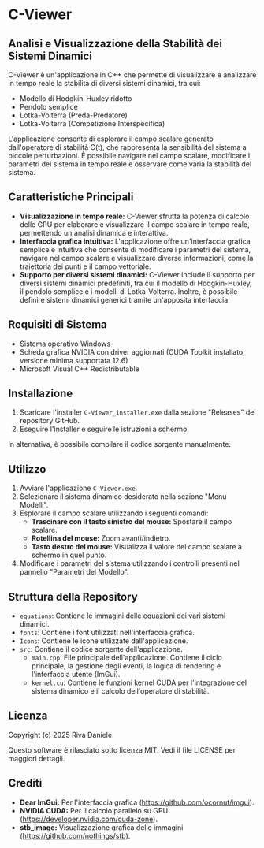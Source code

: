 # C-Viewer

## Analisi e Visualizzazione della Stabilità dei Sistemi Dinamici

C-Viewer è un'applicazione in C++ che permette di visualizzare e analizzare in tempo reale la stabilità di diversi sistemi dinamici, tra cui:

*   Modello di Hodgkin-Huxley ridotto
*   Pendolo semplice
*   Lotka-Volterra (Preda-Predatore)
*   Lotka-Volterra (Competizione Interspecifica)

L'applicazione consente di esplorare il campo scalare generato dall'operatore di stabilità C(t), che rappresenta la sensibilità del sistema a piccole perturbazioni. È possibile navigare nel campo scalare, modificare i parametri del sistema in tempo reale e osservare come varia la stabilità del sistema.

## Caratteristiche Principali

*   **Visualizzazione in tempo reale:** C-Viewer sfrutta la potenza di calcolo delle GPU per elaborare e visualizzare il campo scalare in tempo reale, permettendo un'analisi dinamica e interattiva.
*   **Interfaccia grafica intuitiva:** L'applicazione offre un'interfaccia grafica semplice e intuitiva che consente di modificare i parametri del sistema, navigare nel campo scalare e visualizzare diverse informazioni, come la traiettoria dei punti e il campo vettoriale.
*   **Supporto per diversi sistemi dinamici:** C-Viewer include il supporto per diversi sistemi dinamici predefiniti, tra cui il modello di Hodgkin-Huxley, il pendolo semplice e i modelli di Lotka-Volterra. Inoltre, è possibile definire sistemi dinamici generici tramite un'apposita interfaccia.

## Requisiti di Sistema

*   Sistema operativo Windows
*   Scheda grafica NVIDIA con driver aggiornati (CUDA Toolkit installato, versione minima supportata 12.6)
*   Microsoft Visual C++ Redistributable

## Installazione

1. Scaricare l'installer `C-Viewer_installer.exe` dalla sezione "Releases" del repository GitHub.
2. Eseguire l'installer e seguire le istruzioni a schermo.

In alternativa, è possibile compilare il codice sorgente manualmente.

## Utilizzo

1. Avviare l'applicazione `C-Viewer.exe`.
2. Selezionare il sistema dinamico desiderato nella sezione "Menu Modelli".
3. Esplorare il campo scalare utilizzando i seguenti comandi:
    *   **Trascinare con il tasto sinistro del mouse:** Spostare il campo scalare.
    *   **Rotellina del mouse:** Zoom avanti/indietro.
    *   **Tasto destro del mouse:** Visualizza il valore del campo scalare a schermo in quel punto.
4. Modificare i parametri del sistema utilizzando i controlli presenti nel pannello "Parametri del Modello".

## Struttura della Repository

*   `equations`: Contiene le immagini delle equazioni dei vari sistemi dinamici.
*   `fonts`: Contiene i font utilizzati nell'interfaccia grafica.
*   `Icons`: Contiene le icone utilizzate dall'applicazione.
*   `src`: Contiene il codice sorgente dell'applicazione.
    *   `main.cpp`: File principale dell'applicazione. Contiene il ciclo principale, la gestione degli eventi, la logica di rendering e l'interfaccia utente (ImGui).
    *   `kernel.cu`: Contiene le funzioni kernel CUDA per l'integrazione del sistema dinamico e il calcolo dell'operatore di stabilità.

## Licenza

Copyright (c) 2025 Riva Daniele

Questo software è rilasciato sotto licenza MIT.
Vedi il file LICENSE per maggiori dettagli.

## Crediti

*   **Dear ImGui:** Per l'interfaccia grafica (https://github.com/ocornut/imgui).
*   **NVIDIA CUDA:** Per il calcolo parallelo su GPU (https://developer.nvidia.com/cuda-zone).
*   **stb_image:** Visualizzazione grafica delle immagini (https://github.com/nothings/stb).
